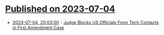 # [Published on 2023-07-04](index.md)

* [2023-07-04, 20:03:00](https://news.slashdot.org/story/23/07/04/203229/judge-blocks-us-officials-from-tech-contacts-in-first-amendment-case?utm_source=rss1.0mainlinkanon&utm_medium=feed) - [Judge Blocks US Officials From Tech Contacts in First Amendment Case](https://news.slashdot.org/story/23/07/04/203229/judge-blocks-us-officials-from-tech-contacts-in-first-amendment-case?utm_source=rss1.0mainlinkanon&utm_medium=feed)

